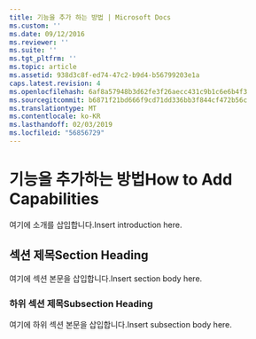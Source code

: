 ```yaml
---
title: 기능을 추가 하는 방법 | Microsoft Docs
ms.custom: ''
ms.date: 09/12/2016
ms.reviewer: ''
ms.suite: ''
ms.tgt_pltfrm: ''
ms.topic: article
ms.assetid: 938d3c8f-ed74-47c2-b9d4-b56799203e1a
caps.latest.revision: 4
ms.openlocfilehash: 6af8a57948b3d62fe3f26aecc431c9b1c6e6b4f3
ms.sourcegitcommit: b6871f21bd666f9cd71dd336bb3f844cf472b56c
ms.translationtype: MT
ms.contentlocale: ko-KR
ms.lasthandoff: 02/03/2019
ms.locfileid: "56856729"
---
```

# <a name="how-to-add-capabilities"></a><span data-ttu-id="2f6a9-102">기능을 추가하는 방법</span><span class="sxs-lookup"><span data-stu-id="2f6a9-102">How to Add Capabilities</span></span>

<span data-ttu-id="2f6a9-103">여기에 소개를 삽입합니다.</span><span class="sxs-lookup"><span data-stu-id="2f6a9-103">Insert introduction here.</span></span>

## <a name="section-heading"></a><span data-ttu-id="2f6a9-104">섹션 제목</span><span class="sxs-lookup"><span data-stu-id="2f6a9-104">Section Heading</span></span>

<span data-ttu-id="2f6a9-105">여기에 섹션 본문을 삽입합니다.</span><span class="sxs-lookup"><span data-stu-id="2f6a9-105">Insert section body here.</span></span>

### <a name="subsection-heading"></a><span data-ttu-id="2f6a9-106">하위 섹션 제목</span><span class="sxs-lookup"><span data-stu-id="2f6a9-106">Subsection Heading</span></span>

<span data-ttu-id="2f6a9-107">여기에 하위 섹션 본문을 삽입합니다.</span><span class="sxs-lookup"><span data-stu-id="2f6a9-107">Insert subsection body here.</span></span>
